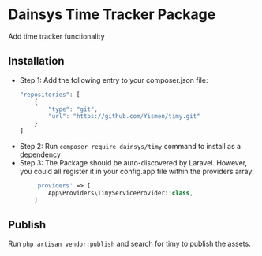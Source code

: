 # Dainsys Time Tracker Package
Add time tracker functionality

## Installation
- Step 1: Add the following entry to your composer.json file:
    ```js
    "repositories": [
        {
            "type": "git",
            "url": "https://github.com/Yismen/timy.git"
        }
    ]
    ```
- Step 2: Run `composer require dainsys/timy` command to install as a dependency
- Step 3: The Package should be auto-discovered by Laravel. However, you could all register it in your config.app file within the providers array:
    ```php
        'providers' => [
            App\Providers\TimyServiceProvider::class,
        ]
    ```

## Publish
Run `php artisan vendor:publish` and search for timy to publish the assets.
